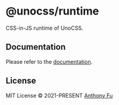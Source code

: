 # @unocss/runtime

CSS-in-JS runtime of UnoCSS.

## Documentation

Please refer to the [documentation](https://unocss.dev/integrations/runtime).

## License

MIT License &copy; 2021-PRESENT [Anthony Fu](https://github.com/antfu)
